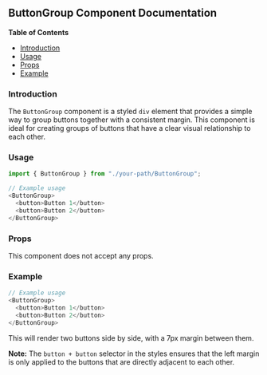 ## ButtonGroup Component Documentation 

**Table of Contents**

* [Introduction](#introduction)
* [Usage](#usage)
* [Props](#props)
* [Example](#example)

### Introduction  
The `ButtonGroup` component is a styled `div` element that provides a simple way to group buttons together with a consistent margin. This component is ideal for creating groups of buttons that have a clear visual relationship to each other.

### Usage
```javascript
import { ButtonGroup } from "./your-path/ButtonGroup";

// Example usage
<ButtonGroup>
  <button>Button 1</button>
  <button>Button 2</button>
</ButtonGroup>
```

### Props
This component does not accept any props.

### Example
```javascript
// Example usage
<ButtonGroup>
  <button>Button 1</button>
  <button>Button 2</button>
</ButtonGroup>
```

This will render two buttons side by side, with a 7px margin between them.

**Note:**  The `button + button` selector in the styles ensures that the left margin is only applied to the buttons that are directly adjacent to each other. 

